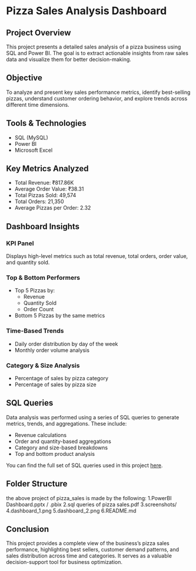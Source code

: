 # Pizza Sales Analysis Dashboard

## Project Overview
This project presents a detailed sales analysis of a pizza business using SQL and Power BI. The goal is to extract actionable insights from raw sales data and visualize them for better decision-making.

## Objective
To analyze and present key sales performance metrics, identify best-selling pizzas, understand customer ordering behavior, and explore trends across different time dimensions.

## Tools & Technologies
- SQL (MySQL)
- Power BI
- Microsoft Excel

## Key Metrics Analyzed
- Total Revenue: ₹817.86K  
- Average Order Value: ₹38.31  
- Total Pizzas Sold: 49,574  
- Total Orders: 21,350  
- Average Pizzas per Order: 2.32  

## Dashboard Insights

### KPI Panel
Displays high-level metrics such as total revenue, total orders, order value, and quantity sold.

### Top & Bottom Performers
- Top 5 Pizzas by:
  - Revenue
  - Quantity Sold
  - Order Count
- Bottom 5 Pizzas by the same metrics

### Time-Based Trends
- Daily order distribution by day of the week
- Monthly order volume analysis

### Category & Size Analysis
- Percentage of sales by pizza category
- Percentage of sales by pizza size

## SQL Queries
Data analysis was performed using a series of SQL queries to generate metrics, trends, and aggregations. These include:
- Revenue calculations
- Order and quantity-based aggregations
- Category and size-based breakdowns
- Top and bottom product analysis

You can find the full set of SQL queries used in this project [here](./sql%20queries%20of%20pizza%20sales.pdf).

## Folder Structure
the above project of pizza_sales is made by the following:
1.PowerBI Dashboard.pptx / .pbix
2.sql queries of pizza sales.pdf
3.screenshots/
4.dashboard_1.png
5.dashboard_2.png
6.README.md

## Conclusion
This project provides a complete view of the business’s pizza sales performance, highlighting best sellers, customer demand patterns, and sales distribution across time and categories. It serves as a valuable decision-support tool for business optimization.
